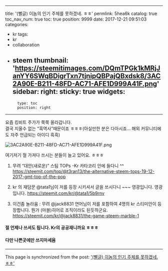 
---
title: '(뻘글) 이놈의 인기 주체를 못하겠네. ㅎㅎ'
permlink: 5hea6k
catalog: true
toc_nav_num: true
toc: true
position: 9999
date: 2017-12-21 09:51:03
categories:
- kr
tags:
- kr
- collaboration
- steem
thumbnail: 'https://steemitimages.com/DQmTPGk1kMRjJanYY6SWqBDigrTxn7tjnipQBPajQBxdsk8/3AC2A90E-B211-48FD-AC71-AFE1D999A41F.png'
sidebar:
    right:
        sticky: true
widgets:
    -
        type: toc
        position: right
---


요즘 킹비트 주가가 쭉쭉 올라갑니다.  
결국 지울수 없는 “흑역사”때문이죠 ㅎㅎㅎ(아실만한 분은 다아시죠... 해외 커뮤니티에도 자주 언급되는 아이디 흑흑) 

![3AC2A90E-B211-48FD-AC71-AFE1D999A41F.png](https://steemitimages.com/DQmTPGk1kMRjJanYY6SWqBDigrTxn7tjnipQBPajQBxdsk8/3AC2A90E-B211-48FD-AC71-AFE1D999A41F.png)

여기저기 절 가져다 쓰시는 분들이 늘고 있어요. ㅎㅎㅎ
1.  무려 “대안(새로운)” 스팀 TOPs -Kr 카타코리 안에 들다니 ^^ 
https://steemit.com/top/@t3ran13/the-alternative-steem-tops-19-12-2017-gmt-top-of-the-pop

2. kr 의 재담꾼 @tata1님이 저를 등장 시키셔서 글을 쓰시다니 ~~~ 영광입니다.  영광입니다. 
https://steemit.com/kr/@tata1/5b9rnv

3. 이건좀 놀라움 : 무려 @jack8831 연어님이 저를 포함하여 4명의 kr 스티미안이 등장합니다. 뭔가 (마블)히어로 조직이라도 된듯하군요. 
https://steemit.com/kr/@jack8831/the-game-steem-marble-1

#### 절 언제나 쓰셔도 됩니다.  Kr의 공공재니까요 ㅎㅎㅎ
#### 다만 나쁜곳에만 쓰지마세욤

- - -

This page is synchronized from the post: ['(뻘글) 이놈의 인기 주체를 못하겠네. ㅎㅎ'](https://steemit.com/@kingbit/5hea6k)
